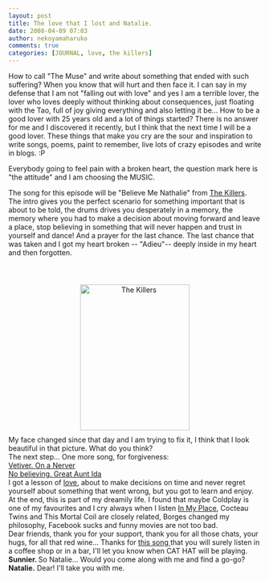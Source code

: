 ```yaml
---
layout: post
title: The love that I lost and Natalie.
date: 2008-04-09 07:03
author: nekoyamaharuko
comments: true
categories: [JOURNAL, love, the killers]
---
```

How to call "The Muse" and write about something that ended with such suffering? When you know that will hurt and then face it. I can say in my defense that I am not "falling out with love" and yes I am a terrible lover, the lover who loves deeply without thinking about consequences, just floating with the Tao, full of joy giving everything and also letting it be... How to be a good lover with 25 years old and a lot of things started? There is no answer for me and I discovered it recently, but I think that the next time I will be a good lover. These things that make you cry are the sour and inspiration to write songs, poems, paint to remember, live lots of crazy episodes and write in blogs. :P

Everybody going to feel pain with a broken heart, the question mark here is "the attitude" and I am choosing the MUSIC.
<!--more-->The song for this episode will be "Believe Me Nathalie" from <a title="The Killers" href="http://www.last.fm/music/The+Killers" target="_blank">The Killers</a>. The intro gives you the perfect scenario for something important that is about to be told, the drums drives you desperately in a memory, the memory where you had to make a decision about moving forward and leave a place, stop believing in something that will never happen and trust in yourself and dance! And a prayer for the last chance. The last chance that was taken and I got my heart broken -- "Adieu"-- deeply inside in my heart and then forgotten.

&nbsp;
<div style="text-align:center;"><a title="The Killers" href="http://nekoyamaharuko.files.wordpress.com/2008/03/n587650777_404655_42071.jpg"><img style="margin:10px;" src="http://nekoyamaharuko.files.wordpress.com/2008/03/n587650777_404655_42071.jpg" alt="The Killers" width="218" height="290" /></a></div>
<div style="text-align:left;">My face changed since that day and I am trying to fix it, I think that I look beautiful in that picture. What do you think?</div>
<div style="text-align:left;">The next step... One more song, for forgiveness:</div>
<div style="text-align:left;"><a title="Vetiver" href="http://www.last.fm/music/Vetiver/_/On+a+Nerver">Vetiver. On a Nerver</a></div>
<div style="text-align:left;"><a title="Great aunt ida" href="http://www.last.fm/music/Great+Aunt+Ida/_/No+Believing+%28previously+unreleased%29">No believing. Great Aunt Ida
</a></div>
<div style="text-align:left;">I got a lesson of <a title="The Arcade Fire" href="http://www.last.fm/music/The+Arcade+Fire/_/My+Heart+Is+an+Apple" target="_blank">love</a>, about to make decisions on time and never regret yourself about something that went wrong, but you got to learn and enjoy. At the end, this is part of my dreamily life. I found that maybe Coldplay is one of my favourites and I cry always when I listen <a title="Coldplay" href="http://www.last.fm/music/Coldplay/_/In+My+Place+%28New+Album+Version%29">In My Place</a>, Cocteau Twins and This Mortal Coil are closely related, Borges changed my philosophy, Facebook sucks and funny movies are not too bad.</div>
<div style="text-align:left;">Dear friends, thank you for your support, thank you for all those chats, your hugs, for all that red wine... Thanks for <a title="Stay out of trouble" href="http://www.last.fm/music/Kings+of+Convenience/_/Stay+Out+of+Trouble">this song </a>that you will surely listen in a coffee shop or in a bar, I'll let you know when CAT HAT will be playing.
<strong>Sunnier. </strong>So Natalie... Would you come along with me and find a go-go?</div>
<div style="text-align:left;"><strong>Natalie.</strong> Dear! I'll take you with me.</div>
